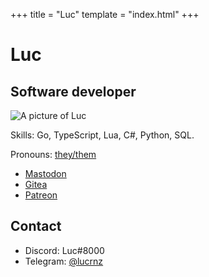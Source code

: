+++
title = "Luc"
template = "index.html"
+++

# Luc
## Software developer

![A picture of Luc](/images/avatar-eg.png)

Skills: Go, TypeScript, Lua, C#, Python, SQL.

Pronouns: [they/them](https://pronoun.is/they)

- [Mastodon](https://mas.to/@lucie)
- [Gitea](https://git.lucdev.net/luc)
- [Patreon](https://www.patreon.com/lucrnz)

## Contact
- Discord: Luc#8000
- Telegram: [@lucrnz](https://t.me/lucrnz)

